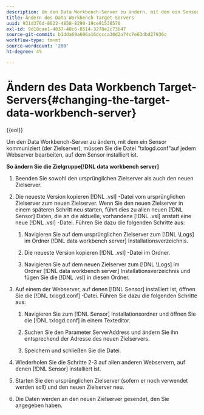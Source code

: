 ```yaml
---
description: Um den Data Workbench-Server zu ändern, mit dem ein Sensor kommuniziert (der Zielserver), müssen Sie die Datei "txlogd.conf"auf jedem Webserver bearbeiten, auf dem Sensor installiert ist.
title: Ändern des Data Workbench Target-Servers
uuid: 931d376d-8622-4858-8290-19ce91538570
exl-id: 9d18cae1-4037-48c6-8514-3278e2c73b47
source-git-commit: b1dda69a606a16dccca30d2a74c7e63dbd27936c
workflow-type: tm+mt
source-wordcount: '280'
ht-degree: 4%

---
```


# Ändern des Data Workbench Target-Servers{#changing-the-target-data-workbench-server}

{{eol}}

Um den Data Workbench-Server zu ändern, mit dem ein Sensor kommuniziert (der Zielserver), müssen Sie die Datei &quot;txlogd.conf&quot;auf jedem Webserver bearbeiten, auf dem Sensor installiert ist.

**So ändern Sie die Zielgruppe[!DNL data workbench server]**

1. Beenden Sie sowohl den ursprünglichen Zielserver als auch den neuen Zielserver.
1. Die neueste Version kopieren [!DNL .vsl] -Datei vom ursprünglichen Zielserver zum neuen Zielserver. Wenn Sie den neuen Zielserver in einem späteren Schritt neu starten, führt dies zu allen neuen [!DNL Sensor] Daten, die an die aktuelle, vorhandene [!DNL .vsl] anstatt eine neue [!DNL .vsl] -Datei. Führen Sie dazu die folgenden Schritte aus:

   1. Navigieren Sie auf dem ursprünglichen Zielserver zum [!DNL \Logs] im Ordner [!DNL data workbench server] Installationsverzeichnis.

   1. Die neueste Version kopieren [!DNL .vsl] -Datei im Ordner.
   1. Navigieren Sie auf dem neuen Zielserver zum [!DNL \Logs] im Ordner [!DNL data workbench server] Installationsverzeichnis und fügen Sie die [!DNL .vsl] in diesen Ordner.

1. Auf einem der Webserver, auf denen [!DNL Sensor] installiert ist, öffnen Sie die [!DNL txlogd.conf] -Datei. Führen Sie dazu die folgenden Schritte aus:

   1. Navigieren Sie zum [!DNL Sensor] Installationsordner und öffnen Sie die [!DNL txlogd.conf] in einem Texteditor.

   1. Suchen Sie den Parameter ServerAddress und ändern Sie ihn entsprechend der Adresse des neuen Zielservers.
   1. Speichern und schließen Sie die Datei.

1. Wiederholen Sie die Schritte 2-3 auf allen anderen Webservern, auf denen [!DNL Sensor] installiert ist.
1. Starten Sie den ursprünglichen Zielserver (sofern er noch verwendet werden soll) und den neuen Zielserver neu.
1. Die Daten werden an den neuen Zielserver gesendet, den Sie angegeben haben.
